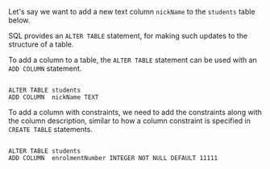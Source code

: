 Let's say we want to add a new text column `nickName` to the `students` table below.

SQL provides an `ALTER TABLE` statement, for making such updates to the structure of a table.

To add a column to a table, the `ALTER TABLE` statement can be used with an `ADD COLUMN` statement.

<codeblock language="sql" dbName="students3-v1.db" focusTableAfterRun="students" type="lesson">
<code>
ALTER TABLE students
ADD COLUMN  nickName TEXT
</code>
</codeblock>

To add a column with constraints, we need to add the constraints along with the column description, similar to how a column constraint is specified in `CREATE TABLE` statements.

<codeblock language="sql" dbName="students3-v1.db" focusTableAfterRun="students" type="lesson">
<code>
ALTER TABLE students
ADD COLUMN  enrolmentNumber INTEGER NOT NULL DEFAULT 11111
</code>
</codeblock>